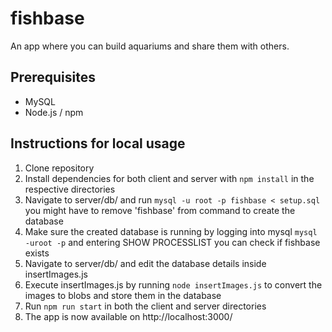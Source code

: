 # fishbase

An app where you can build aquariums and share them with others.

## Prerequisites

- MySQL
- Node.js / npm

## Instructions for local usage

1. Clone repository
2. Install dependencies for both client and server with `npm install` in the respective directories
3. Navigate to server/db/ and run `mysql -u root -p fishbase < setup.sql`
   you might have to remove 'fishbase' from command to create the database
4. Make sure the created database is running
   by logging into mysql `mysql -uroot -p`
   and entering SHOW PROCESSLIST you can check if fishbase exists
5. Navigate to server/db/ and edit the database details inside insertImages.js
6. Execute insertImages.js by running `node insertImages.js` to convert the images to blobs and store them in the database
7. Run `npm run start` in both the client and server directories
8. The app is now available on http://localhost:3000/
